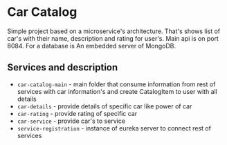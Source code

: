 # Car Catalog
Simple project based on a microservice's architecture. That's
shows list of car's with their name, description and rating for
user's. Main api is on port 8084. For a database is An embedded server of MongoDB. 
## Services and description
* `car-catalog-main` - main folder that consume information from rest of services
with car information's and create CatalogItem to user with all details
* `car-details` - provide details of specific car like power of car
* `car-rating` - provide rating of specific car
* `car-service` - provide car's to service
* `service-registration` - instance of eureka server to connect rest of services